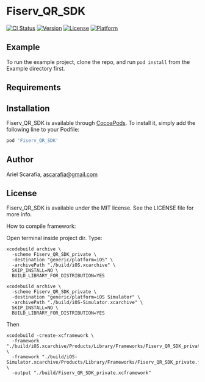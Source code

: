 # Fiserv_QR_SDK

[![CI Status](https://img.shields.io/travis/Ariel-Scarafia/Fiserv_QR_SDK.svg?style=flat)](https://travis-ci.org/Ariel-Scarafia/Fiserv_QR_SDK)
[![Version](https://img.shields.io/cocoapods/v/Fiserv_QR_SDK.svg?style=flat)](https://cocoapods.org/pods/Fiserv_QR_SDK)
[![License](https://img.shields.io/cocoapods/l/Fiserv_QR_SDK.svg?style=flat)](https://cocoapods.org/pods/Fiserv_QR_SDK)
[![Platform](https://img.shields.io/cocoapods/p/Fiserv_QR_SDK.svg?style=flat)](https://cocoapods.org/pods/Fiserv_QR_SDK)

## Example

To run the example project, clone the repo, and run `pod install` from the Example directory first.

## Requirements

## Installation

Fiserv_QR_SDK is available through [CocoaPods](https://cocoapods.org). To install
it, simply add the following line to your Podfile:

```ruby
pod 'Fiserv_QR_SDK'
```

## Author

Ariel Scarafia, ascarafia@gmail.com

## License

Fiserv_QR_SDK is available under the MIT license. See the LICENSE file for more info.


How to compile framework:

Open terminal inside project dir.
Type: 
```
xcodebuild archive \
  -scheme Fiserv_QR_SDK_private \
  -destination "generic/platform=iOS" \
  -archivePath "./build/iOS.xcarchive" \
  SKIP_INSTALL=NO \
  BUILD_LIBRARY_FOR_DISTRIBUTION=YES

xcodebuild archive \
  -scheme Fiserv_QR_SDK_private \
  -destination "generic/platform=iOS Simulator" \
  -archivePath "./build/iOS-Simulator.xcarchive" \
  SKIP_INSTALL=NO \
  BUILD_LIBRARY_FOR_DISTRIBUTION=YES
```

Then
```
xcodebuild -create-xcframework \
  -framework "./build/iOS.xcarchive/Products/Library/Frameworks/Fiserv_QR_SDK_private.framework" \
  -framework "./build/iOS-Simulator.xcarchive/Products/Library/Frameworks/Fiserv_QR_SDK_private.framework" \
  -output "./build/Fiserv_QR_SDK_private.xcframework"
```
